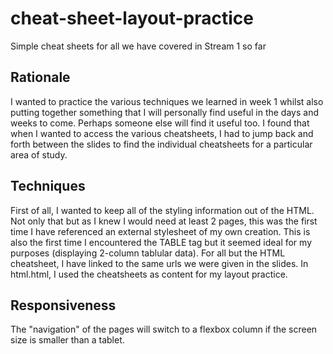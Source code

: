 # cheat-sheet-layout-practice
Simple cheat sheets for all we have covered in Stream 1 so far

## Rationale
I wanted to practice the various techniques we learned in week 1 whilst also putting together something that I will personally find useful in the days and weeks to come.  Perhaps someone else will find it useful too.
I found that when I wanted to access the various cheatsheets, I had to jump back and forth between the slides to find the individual cheatsheets for a particular area of study.  

## Techniques
First of all, I wanted to keep all of the styling information out of the HTML. Not only that but as I knew I would need at least 2 pages, this was the first time I have referenced an external stylesheet of my own creation.
This is also the first time I encountered the TABLE tag but it seemed ideal for my purposes (displaying 2-column tablular data).
For all but the HTML cheatsheet, I have linked to the same urls we were given in the slides.  In html.html, I used the cheatsheets as content for my layout practice.

## Responsiveness
The "navigation" of the pages will switch to a flexbox column if the screen size is smaller than a tablet.
